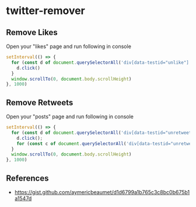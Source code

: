 # twitter-remover

## Remove Likes

Open your "likes" page and run following in console

```javascript
setInterval(() => {
  for (const d of document.querySelectorAll('div[data-testid="unlike"]')) {
    d.click()
  }
  window.scrollTo(0, document.body.scrollHeight)
}, 1000)
```

## Remove Retweets

Open your "posts" page and run following in console

```javascript
setInterval(() => {
  for (const d of document.querySelectorAll('div[data-testid="unretweet"]')) {
    d.click();
    for (const c of document.querySelectorAll('div[data-testid="unretweetConfirm"]')) { c.click(); }
  }
  window.scrollTo(0, document.body.scrollHeight)
}, 1000)
```


## References

* https://gist.github.com/aymericbeaumet/d1d6799a1b765c3c8bc0b675b1a1547d
